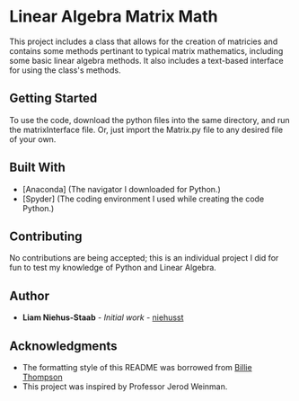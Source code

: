 
# Linear Algebra Matrix Math

This project includes a class that allows for the creation of matricies and
contains some methods pertinant to typical matrix mathematics, including some
basic linear algebra methods. It also includes a text-based interface for using
the class's methods.

## Getting Started

To use the code, download the python files into the same directory, and run
the matrixInterface file. Or, just import the Matrix.py file to any desired
file of your own.

## Built With

* [Anaconda] (The navigator I downloaded for Python.)
* [Spyder] (The coding environment I used while creating the code Python.)

## Contributing

No contributions are being accepted; this is an individual project I did for
fun to test my knowledge of Python and Linear Algebra. 

## Author

* **Liam Niehus-Staab** - *Initial work* - [niehusst](https://github.com/niehusst)

## Acknowledgments

* The formatting style of this README was borrowed from [Billie Thompson](https://gist.github.com/PurpleBooth/109311bb0361f32d87a2#file-readme-template-md)
* This project was inspired by Professor Jerod Weinman.